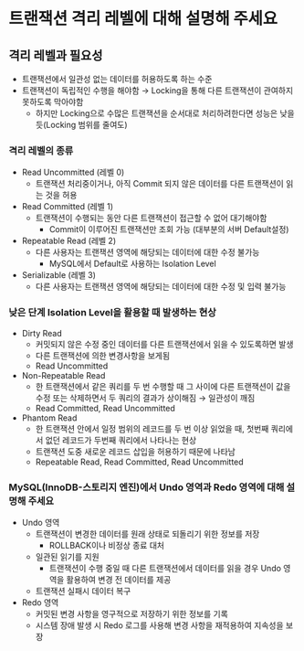 # 트랜잭션 격리 레벨에 대해 설명해 주세요

## 격리 레벨과 필요성

- 트랜잭션에서 일관성 없는 데이터를 허용하도록 하는 수준
- 트랜잭션이 독립적인 수행을 해야함 → Locking을 통해 다른 트랜잭션이 관여하지 못하도록 막아야함
    - 하지만 Locking으로 수많은 트랜잭션을 순서대로 처리하려한다면 성능은 낮을듯(Locking 범위를 줄여도)

### 격리 레벨의 종류

- Read Uncommitted (레벨 0)
    - 트랜잭션 처리중이거나, 아직 Commit 되지 않은 데이터를 다른 트랜잭션이 읽는 것을 허용
- Read Committed (레벨 1)
    - 트랜잭션이 수행되는 동안 다른 트랜잭션이 접근할 수 없어 대기해야함
        - Commit이 이루어진 트랜잭션만 조회 가능 (대부분의 서버 Default설정)
- Repeatable Read (레벨 2)
    - 다른 사용자는 트랜잭션 영역에 해당되는 데이터에 대한 수정 불가능
        - MySQL에서 Default로 사용하는 Isolation Level
- Serializable (레벨 3)
    - 다른 사용자는 트랜잭션 영역에 해당되는 데이터에 대한 수정 및 입력 불가능

### 낮은 단계 Isolation Level을 활용할 때 발생하는 현상

- Dirty Read
    - 커밋되지 않은 수정 중인 데이터를 다른 트랜잭션에서 읽을 수 있도록하면 발생
    - 다른 트랜잭션에 의한 변경사항을 보게됨
    - Read Uncommitted
- Non-Repeatable Read
    - 한 트랜잭션에서 같은 쿼리를 두 번 수행할 때 그 사이에 다른 트랜잭션이 값을 수정 또는 삭제하면서 두 쿼리의 결과가 상이해짐 → 일관성이 깨짐
    - Read Committed, Read Uncommitted
- Phantom Read
    - 한 트랜잭션 안에서 일정 범위의 레코드를 두 번 이상 읽었을 때, 첫번째 쿼리에서 없던 레코드가 두번째 쿼리에서 나타나는 현상
    - 트랜잭션 도중 새로운 레코드 삽입을 허용하기 때문에 나타남
    - Repeatable Read, Read Committed, Read Uncommitted

### MySQL(InnoDB-스토리지 엔진)에서 Undo 영역과 Redo 영역에 대해 설명해 주세요

- Undo 영역
    - 트랜잭션이 변경한 데이터를 원래 상태로 되돌리기 위한 정보를 저장
        - ROLLBACK이나 비정상 종료 대처
    - 일관된 읽기를 지원
        - 트랜잭션이 수행 중일 때 다른 트랜잭션에서 데이터를 읽을 경우 Undo 영역을 활용하여 변경 전 데이터를 제공
    - 트랜잭션 실패시 데이터 복구
- Redo 영역
    - 커밋된 변경 사항을 영구적으로 저장하기 위한 정보를 기록
    - 시스템 장애 발생 시 Redo 로그를 사용해 변경 사항을 재적용하여 지속성을 보장
